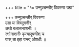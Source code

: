 +++
title = "१० उन्मुञ्चन्तीर् विवरुणा उग्रा"

+++
उन्मुञ्चन्तीर् विवरुणा  
उग्रा या विषदूषनीर्  
अथो बलासनाशनीः ।  
रक्षोनाशनीः कृत्यादूषणीश् च  
यास् ता इहा यन्त्व् ओषधीः ॥